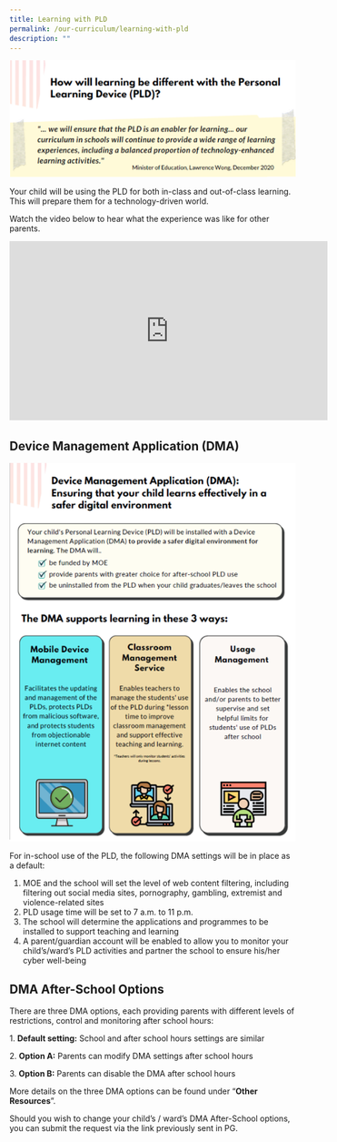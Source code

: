 ```yaml
---
title: Learning with PLD
permalink: /our-curriculum/learning-with-pld
description: ""
---
```

![](/images/DMA2.png)

Your child will be using the PLD for both in-class and out-of-class learning. This will prepare them for a technology-driven world.

Watch the video below to hear what the experience was like for other parents.

<iframe width="560" height="315" src="https://www.youtube.com/embed/6oIAtbruVf4" title="YouTube video player" frameborder="0" allow="accelerometer; autoplay; clipboard-write; encrypted-media; gyroscope; picture-in-picture" allowfullscreen></iframe>

Device Management Application (DMA)
------------------------

![](/images/DMA.png)

For in-school use of the PLD, the following DMA settings will be in place as a default:

1. MOE and the school will set the level of web content filtering, including filtering out social media sites, pornography, gambling, extremist and violence-related sites
2.  PLD usage time will be set to 7 a.m. to 11 p.m.
3.   The school will determine the applications and programmes to be installed to support teaching and learning
4.   A parent/guardian account will be enabled to allow you to monitor your child’s/ward’s PLD activities and partner the school to ensure his/her cyber well-being
    
      
    

DMA After-School Options
------------------------

  

There are three DMA options, each providing parents with different levels of restrictions, control and monitoring after school hours:
  

1. **Default setting:** School and after school hours settings are similar

2. **Option A:** Parents can modify DMA settings after school hours

3. **Option B:** Parents can disable the DMA after school hours

  
More details on the three DMA options can be found under “**Other Resources**”.

Should you wish to change your child’s / ward’s DMA After-School options, you can submit the request via the link previously sent in PG.